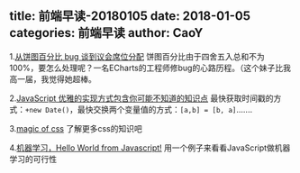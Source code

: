 title: 前端早读-20180105
date: 2018-01-05
categories: 前端早读
author: CaoY
---

1.[从饼图百分比 bug 谈到议会席位分配](http://zhangwenli.com/blog/2017/06/13/pie-percentage/)
饼图百分比由于四舍五入总和不为100%，要怎么处理呢？一名ECharts的工程师修bug的心路历程。（这个妹子比我高一届，我觉得她超棒。

2.[JavaScript 优雅的实现方式包含你可能不知道的知识点](https://github.com/jawil/blog/issues/30)
最快获取时间戳的方式：`+new Date()`，最快交换两个变量值的方式：`[a,b] = [b, a]`.......

3.[magic of css](http://adamschwartz.co/magic-of-css/)
了解更多css的知识吧

4.[机器学习，Hello World from Javascript!](https://zhuanlan.zhihu.com/p/31853345?utm_source=wechat_session&amp;utm_medium=social)
用一个例子来看看JavaScript做机器学习的可行性